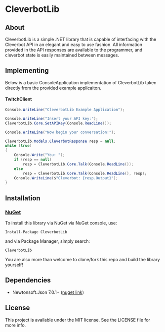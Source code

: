 # CleverbotLib

## About
CleverbotLib is a simple .NET library that is capable of interfacing with the Cleverbot API in an elegant and easy to use fashion. All information provided in the API responses are available to the programmer, and cleverbot state is easily maintained between messages.


## Implementing
Below is a basic ConsoleApplication implementation of CleverbotLib taken directly from the provided example applicaiton.
#### TwitchClient
```csharp
Console.WriteLine("CleverbotLib Example Application");

Console.WriteLine("Insert your API key:");
CleverbotLib.Core.SetAPIKey(Console.ReadLine());

Console.WriteLine("Now begin your conversation!");

CleverbotLib.Models.CleverbotResponse resp = null;
while (true)
{
	Console.Write("You: ");
	if (resp == null)
		resp = CleverbotLib.Core.Talk(Console.ReadLine());
	else
		resp = CleverbotLib.Core.Talk(Console.ReadLine(), resp);
	Console.WriteLine($"Cleverbot: {resp.Output}");
}
```

## Installation

### [NuGet](https://www.nuget.org/packages/CleverbotLib/)

To install this library via NuGet via NuGet console, use:
```
Install-Package CleverbotLib
```
and via Package Manager, simply search:
```
CleverbotLib
```
You are also more than welcome to clone/fork this repo and build the library yourself!

## Dependencies

* Newtonsoft.Json 7.0.1+ ([nuget link](https://www.nuget.org/packages/Newtonsoft.Json/7.0.1))

## License

This project is available under the MIT license. See the LICENSE file for more info.